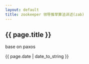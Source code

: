 ```yaml
---        
layout: default
title: zookeeper 领导推举算法详述(zab)
---
```


<h2>{{ page.title }}</h2>
<p>base on paxos </p>
<p>{{ page.date | date_to_string }}</p>